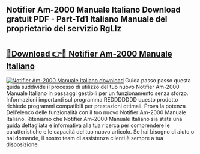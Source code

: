 ## Notifier Am-2000 Manuale Italiano Download gratuit PDF - Part-Td1 Italiano Manuale del proprietario del servizio RgLIz

# <h2><a href="http://dfai1mi.blite.top/?on=Notifier+Am-2000+Manuale+Italiano">🔗Download 👉🔴 Notifier Am-2000 Manuale Italiano</a></h2>

[![Notifier Am-2000 Manuale Italiano download](https://i.imgur.com/lujVjoI.png)](http://dfai1mi.blite.top/?on=Notifier+Am-2000+Manuale+Italiano)
Guida passo passo questa guida suddivide il processo di utilizzo del tuo nuovo Notifier Am-2000 Manuale Italiano in passaggi gestibili per un funzionamento senza sforzo. Informazioni importanti sul programma REDDDDDDD questo prodotto richiede programmi compatibili per prestazioni ottimali. Prova la potenza Dell'elenco delle funzionalità con il tuo nuovo Notifier Am-2000 Manuale Italiano. Riteniamo che Notifier Am-2000 Manuale Italiano sia stata una guida dettagliata e informativa alla tua ricerca per comprendere le caratteristiche e le capacità del tuo nuovo articolo. Se hai bisogno di aiuto o hai domande, il nostro team di assistenza clienti è sempre a tua disposizione.
